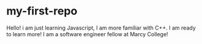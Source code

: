 # my-first-repo
Hello! i am just learning Javascript, I am more familiar with C++. I am ready to learn more! I am a software engineer fellow at Marcy College!